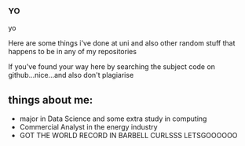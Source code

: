 ### YO

yo

Here are some things i've done at uni and also other random stuff that happens to be in any of my repositories

If you've found your way here by searching the subject code on github...nice...and also don't plagiarise 

## things about me:
- major in Data Science and some extra study in computing
- Commercial Analyst in the energy industry
- GOT THE WORLD RECORD IN BARBELL CURLSSS LETSGOOOOOO 

